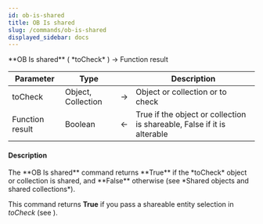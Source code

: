 ```yaml
---
id: ob-is-shared
title: OB Is shared
slug: /commands/ob-is-shared
displayed_sidebar: docs
---
```


<!--REF #_command_.OB Is shared.Syntax-->**OB Is shared** ( *toCheck* ) -> Function result<!-- END REF-->
<!--REF #_command_.OB Is shared.Params-->
| Parameter | Type |  | Description |
| --- | --- | --- | --- |
| toCheck | Object, Collection | &srarr; | Object or collection or to check |
| Function result | Boolean | &larr; | True if the object or collection is shareable, False if it is alterable |

<!-- END REF-->

#### Description 

<!--REF #_command_.OB Is shared.Summary-->The **OB Is shared** command returns **True** if the *toCheck* object or collection is shared, and **False** otherwise (see *Shared objects and shared collections*).<!-- END REF-->

This command returns **True** if you pass a shareable entity selection in *toCheck* (see ).
